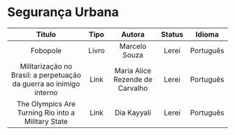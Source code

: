 # Segurança Urbana

|Titulo|Tipo|Autora|Status| Idioma |
| :-------------: | :----------: | :-------------: | :----------: | :----------: |
|Fobopole|Livro|Marcelo Souza|Lerei|Português|
|Militarização no Brasil: a perpetuação da guerra ao inimigo interno|Link|Maria Alice Rezende de Carvalho|Lerei|Português|
|The Olympics Are Turning Rio into a Military State|Link|Dia Kayyali|Lerei|Português|
